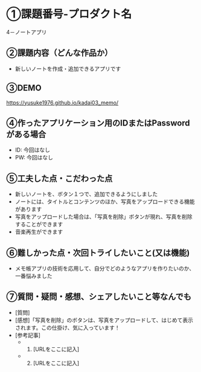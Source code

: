 # ①課題番号-プロダクト名

4－ノートアプリ

## ②課題内容（どんな作品か）

- 新しいノートを作成・追加できるアプリです

## ③DEMO

https://yusuke1976.github.io/kadai03_memo/

## ④作ったアプリケーション用のIDまたはPasswordがある場合

- ID: 今回はなし
- PW: 今回はなし

## ⑤工夫した点・こだわった点

- 新しいノートを、ボタン１つで、追加できるようにしました
- ノートには、タイトルとコンテンツのほか、写真をアップロードできる機能があります
- 写真をアップロードした場合は、「写真を削除」ボタンが現れ、写真を削除することができます
- 音楽再生ができます

## ⑥難しかった点・次回トライしたいこと(又は機能)

- メモ帳アプリの技術を応用して、自分でどのようなアプリを作りたいのか、一番悩みました

## ⑦質問・疑問・感想、シェアしたいこと等なんでも

- [質問]
- [感想]「写真を削除」のボタンは、写真をアップロードして、はじめて表示されます。この仕掛け、気に入っています！
- [参考記事]
  - 1. [URLをここに記入]
  - 2. [URLをここに記入]
